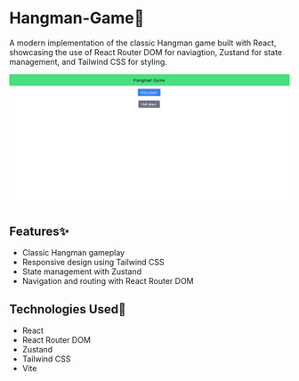 # Hangman-Game🚀

A modern implementation of the classic Hangman game built with React, showcasing the use of React Router DOM for naviagtion, Zustand for state management, and Tailwind CSS for styling.

![sc1](./src/assets/images/sc1.png)

## Features✨

* Classic Hangman gameplay
* Responsive design using Tailwind CSS
* State management with Zustand
* Navigation and routing with React Router DOM


## Technologies Used🌟
* React
* React Router DOM
* Zustand
* Tailwind CSS
* Vite
